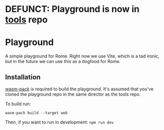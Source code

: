 # DEFUNCT: Playground is now in [tools](https://github.com/rome/tools) repo
# Playground

A simple playground for Rome. Right now we use Vite, which is a 
tad ironic, but in the future we can use this as a dogfood for Rome.

## Installation

[wasm-pack](https://github.com/rustwasm/wasm-pack) is 
required to build the playground. It's assumed that you've
cloned the playground repo in the same director as the tools repo.

To build run:
```
wasm-pack build --target web
```

Then, if you want to run in development: `npm run dev`
